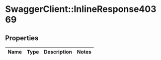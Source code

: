 # SwaggerClient::InlineResponse40369

## Properties
Name | Type | Description | Notes
------------ | ------------- | ------------- | -------------

